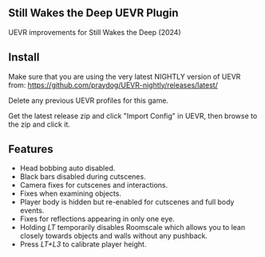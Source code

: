 ## Still Wakes the Deep UEVR Plugin
UEVR improvements for Still Wakes the Deep (2024)

## Install
Make sure that you are using the very latest NIGHTLY version of UEVR from: https://github.com/praydog/UEVR-nightly/releases/latest/

Delete any previous UEVR profiles for this game.

Get the latest release zip and click "Import Config" in UEVR, then browse to the zip and click it.

## Features
* Head bobbing auto disabled.
* Black bars disabled during cutscenes.
* Camera fixes for cutscenes and interactions.
* Fixes when examining objects.
* Player body is hidden but re-enabled for cutscenes and full body events.
* Fixes for reflections appearing in only one eye.
* Holding *LT* temporarily disables Roomscale which allows you to lean closely towards objects and walls without any pushback.
* Press *LT+L3* to calibrate player height.
